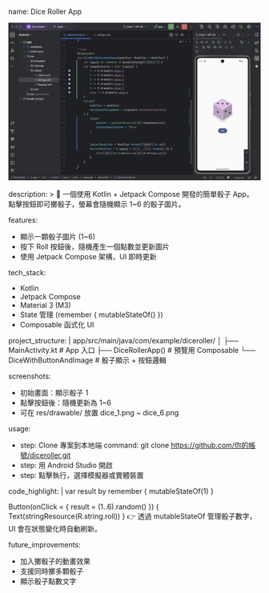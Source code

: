 name: Dice Roller App

![骰子](./images/result.png)

description: >
  🎲 一個使用 Kotlin + Jetpack Compose 開發的簡單骰子 App。
  點擊按鈕即可擲骰子，螢幕會隨機顯示 1~6 的骰子圖片。

features:
  - 顯示一顆骰子圖片 (1~6)
  - 按下 Roll 按鈕後，隨機產生一個點數並更新圖片
  - 使用 Jetpack Compose 架構，UI 即時更新

tech_stack:
  - Kotlin
  - Jetpack Compose
  - Material 3 (M3)
  - State 管理 (remember { mutableStateOf() })
  - Composable 函式化 UI

project_structure: |
  app/src/main/java/com/example/diceroller/
  │
  ├── MainActivity.kt        # App 入口
  ├── DiceRollerApp()        # 預覽用 Composable
  └── DiceWithButtonAndImage # 骰子顯示 + 按鈕邏輯

screenshots:
  - 初始畫面：顯示骰子 1
  - 點擊按鈕後：隨機更新為 1~6
  - 可在 res/drawable/ 放置 dice_1.png ~ dice_6.png

usage:
  - step: Clone 專案到本地端
    command: git clone https://github.com/你的帳號/diceroller.git
  - step: 用 Android Studio 開啟
  - step: 點擊執行，選擇模擬器或實體裝置

code_highlight: |
  var result by remember { mutableStateOf(1) }

  Button(onClick = { result = (1..6).random() }) {
      Text(stringResource(R.string.roll))
  }
  👉 透過 mutableStateOf 管理骰子數字，UI 會在狀態變化時自動刷新。

future_improvements:
  - 加入擲骰子的動畫效果
  - 支援同時擲多顆骰子
  - 顯示骰子點數文字
